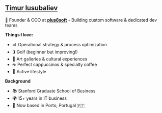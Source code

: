 ## [Timur Iusubaliev](https://www.linkedin.com/in/timuryu/)

💼 Founder & COO at [**plus8soft**](https://plus8soft.com) - Building custom software & dedicated dev teams

**Things I love:**
- 📊 Operational strategy & process optimization
- 🏌️ Golf (beginner but improving!)
- 🎨 Art galleries & cultural experiences
- ☕ Perfect cappuccinos & specialty coffee
- 🏃 Active lifestyle

**Background**
- 📚 Stanford Graduate School of Business
- 🌍 15+ years in IT business
- 📍 Now based in Porto, Portugal 🇵🇹
